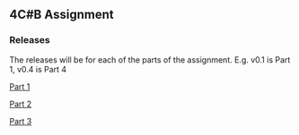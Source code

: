 ## 4C\#B Assignment

### Releases
The releases will be for each of the parts of the assignment.
E.g. v0.1 is Part 1, v0.4 is Part 4

[Part 1](https://github.com/JackHillman/4C-B-Assignment/archive/0.1.zip)

[Part 2](https://github.com/JackHillman/4C-B-Assignment/archive/0.2.zip)

[Part 3](https://github.com/JackHillman/4C-B-Assignment/archive/0.3.zip)
